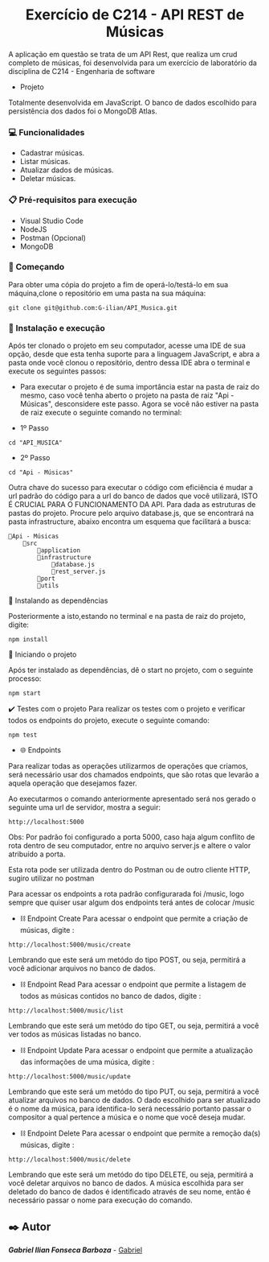 <h1 align ="center">Exercício de C214 - API REST de Músicas</h1> 

<p>A aplicação em questão se trata de um API Rest, que realiza um crud completo de músicas, foi desenvolvida para um exercício de laboratório da disciplina de C214 - Engenharia de software</p>

- Projeto

<p>Totalmente desenvolvida em JavaScript. O banco de dados escolhido para persistência dos dados foi o MongoDB Atlas.</p>

### 💻 Funcionalidades

- Cadastrar músicas.
- Listar músicas.
- Atualizar dados de músicas.
- Deletar músicas.

### 📋 Pré-requisitos para execução
- Visual Studio Code
- NodeJS
- Postman (Opcional)
- MongoDB


### 🚀 Começando
Para obter uma cópia do projeto a fim de operá-lo/testá-lo em sua máquina,clone o repositório em uma pasta na sua máquina:

```
git clone git@github.com:G-ilian/API_Musica.git
```

### 🔧 Instalação e execução
<p>Após ter clonado o projeto em seu computador, acesse uma IDE de sua opção, desde que esta tenha suporte para a linguagem JavaScript, e abra a pasta onde você clonou o repositório, dentro dessa IDE abra o terminal e execute os seguintes passos: </p>

- Para executar o projeto é de suma importância estar na pasta de raiz do mesmo, caso você tenha aberto o projeto na pasta de raiz "Api - Músicas", desconsidere este passo. Agora se você não estiver na pasta de raiz execute o seguinte comando no terminal: 
    
- 1º Passo

```
cd "API_MUSICA"
``` 

- 2º Passo

```
cd "Api - Músicas"
```

<p>Outra chave do sucesso para executar o código com eficiência é mudar a url padrão do código para a url do banco de dados que você utilizará, ISTO É CRUCIAL PARA O FUNCIONAMENTO DA API. Para dada as estruturas de pastas do projeto. Procure pelo arquivo database.js, que se encontrará na pasta infrastructure, abaixo encontra um esquema que facilitará a busca:</p>

    📂Api - Músicas
        📂src
            📁application
            📂infrastructure
                📄database.js
                📄rest_server.js
            📁port
            📁utils
        
📎 Instalando as dependências 

Posteriormente a isto,estando no terminal e na pasta de raiz do projeto, digite:

```
npm install
```

📎 Iniciando o projeto

Após ter instalado as dependências, dê o start no projeto, com o seguinte processo:

```
npm start
```

✔️ Testes com o projeto
Para realizar os testes com o projeto e verificar todos os endpoints do projeto, execute o seguinte comando:

```
npm test
```

- 🌐 Endpoints 
<p>Para realizar todas as operações utilizarmos de operações que criamos, será necessário usar dos chamados endpoints, que são rotas que levarão a aquela operação que desejamos fazer.</p>
<p>Ao executarmos o comando anteriormente apresentado será nos gerado o seguinte uma url de servidor, mostra a seguir: </p>

```
http://localhost:5000
```

Obs: Por padrão foi configurado a porta 5000, caso haja algum conflito de rota dentro de seu computador, entre no arquivo server.js e altere o valor atribuído a porta.

<p>Esta rota pode ser utilizada dentro do Postman ou de outro cliente HTTP, sugiro utilizar no postman</p>

Para acessar os endpoints a rota padrão configurarada foi /music, logo sempre que quiser usar algum dos endpoints terá antes de colocar /music

- ⛓️ Endpoint Create
Para acessar o endpoint que permite a criação de músicas, digite :
```
http://localhost:5000/music/create
```
Lembrando que este será um metódo do tipo POST, ou seja, permitirá a você adicionar arquivos no banco de dados.

- ⛓️ Endpoint Read
Para acessar o endpoint que permite a listagem de todos as músicas contidos no banco de dados, digite :
```
http://localhost:5000/music/list

```
<p>Lembrando que este será um metódo do tipo GET, ou seja, permitirá a você ver todos as músicas listadas no banco.</P>


- ⛓️ Endpoint Update
Para acessar o endpoint que permite a atualização das informações de uma música, digite :
```
http://localhost:5000/music/update
```
Lembrando que este será um metódo do tipo PUT, ou seja, permitirá a você atualizar arquivos no banco de dados. O dado escolhido para ser atualizado é o nome da música, para identifica-lo será necessário portanto passar o compositor a qual pertence a música e o nome que você deseja mudar.

- ⛓️ Endpoint Delete
Para acessar o endpoint que permite a remoção da(s) músicas, digite :
```
http://localhost:5000/music/delete
```
Lembrando que este será um metódo do tipo DELETE, ou seja, permitirá a você deletar arquivos no banco de dados. A música escolhida para ser deletado do banco de dados é identificado através de seu nome, então é necessário passar o nome para execução do comando.

## ✒️ Autor

***Gabriel Ilian Fonseca Barboza*** - [Gabriel](https://github.com/G-ilian)
